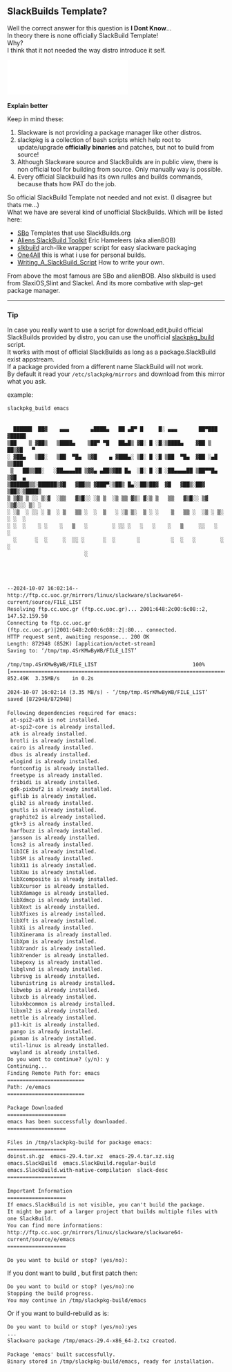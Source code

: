 ## SlackBuilds Template?

Well the correct answer for this question is **I Dont Know**...<br>
In theory there is none officially SlackBuild Template! <br>
Why?<br>
I think that it not needed the way distro introduce it self.<br>

![ALT](./images/slackware_whitelogo_med.png)

**Explain better**

Keep in mind these:<br>
1. Slackware is not providing a package manager like other distros. 
2. slackpkg is a collection of bash scripts which help root to update/upgrade **officially binaries** and patches, but not to build from source!
3. Although Slackware source and SlackBuilds are in public view, there is non official tool for building from source. Only manually way is possible. 
4. Every official Slackbuild has its own rulles and builds commands, because thats how PAT do the job. 


So official SlackBuild Template not needed and not exist. (I disagree but thats me...)<br>
What we have are several kind of unofficial SlackBuilds. Which will be listed here:

* [SBo](./scripts/SlackBuilds-Templates.tar.xz) Templates that use SlackBuilds.org 
* [Aliens SlackBuild Toolkit](https://alien.slackbook.org/AST/) Eric Hameleers (aka alienBOB)
* [slkbuild](https://github.com/gapan/slkbuild) arch-like wrapper script for easy slackware packaging
* [One4All](https://raw.githubusercontent.com/rizitis/One4All_SlackBuild/refs/heads/main/TEMPLATE.SlackBuild) this is what i use for personal builds.
* [Writing_A_SlackBuild_Script](https://www.slackwiki.com/Writing_A_SlackBuild_Script) How to write your own.

From above the most famous are SBo and alienBOB. Also slkbuild is used from SlaxiOS,Slint and Slackel. And its more combative with slap-get package manager. 


---

### Tip

In case you really want to use a script for download,edit,build official SlackBuilds provided by distro, you can use the unofficial [slackpkg_build](./scripts/slackpkg_build.sh) script.<br>
It works with most of official SlackBuilds as long as a package.SlackBuild exist appstream.<br>
If a package provided from a different name SlackBuild will not work.<br>
By default it read your `/etc/slackpkg/mirrors` and download from this mirror what you ask.<br>

example: 
```
slackpkg_build emacs

                                                        
  ██████  ██▓    ▄▄▄       ▄████▄   ██ ▄█▀ █     █░ ▄▄▄       ██▀███  ▓█████  
▒██    ▒ ▓██▒   ▒████▄    ▒██▀ ▀█   ██▄█▒ ▓█░ █ ░█░▒████▄    ▓██ ▒ ██▒▓█   ▀  
░ ▓██▄   ▒██░   ▒██  ▀█▄  ▒▓█    ▄ ▓███▄░ ▒█░ █ ░█ ▒██  ▀█▄  ▓██ ░▄█ ▒▒███    
 ▒   ██▒▒██░   ░██▄▄▄▄██ ▒▓▓▄ ▄██▒▓██ █▄  ░█░ █ ░█ ░██▄▄▄▄██ ▒██▀▀█▄  ▒▓█  ▄   
▒██████▒▒░██████▒▓█   ▓██▒▒ ▓███▀░▒██▒ █▄░░██▒██▓  ▓█   ▓██▒░██▓ ▒██▒░▒████▒ 
▒ ▒▓▒ ▒ ░░ ▒░▓  ░▒▒   ▓▒█░░ ░▒ ▒  ░▒ ▒▒ ▓▒░ ▓░▒ ▒   ▒▒   ▓▒█░░ ▒▓ ░▒▓░░░ ▒░ ░ 
░ ░▒  ░ ░░ ░ ▒  ░ ▒   ▒▒ ░  ░  ▒   ░ ░▒ ▒░  ▒ ░ ░    ▒   ▒▒ ░  ░▒ ░ ▒░ ░ ░  ░ 
░ ░  ░    ░ ░    ░   ▒   ░        ░ ░░ ░   ░   ░    ░   ▒     ░░   ░    ░    
  ░      ░  ░     ░  ░░ ░      ░  ░       ░          ░  ░   ░        ░  ░ 
                         ░                                             
                                                                        



--2024-10-07 16:02:14--  http://ftp.cc.uoc.gr/mirrors/linux/slackware/slackware64-current/source/FILE_LIST
Resolving ftp.cc.uoc.gr (ftp.cc.uoc.gr)... 2001:648:2c00:6c08::2, 147.52.159.50
Connecting to ftp.cc.uoc.gr (ftp.cc.uoc.gr)|2001:648:2c00:6c08::2|:80... connected.
HTTP request sent, awaiting response... 200 OK
Length: 872948 (852K) [application/octet-stream]
Saving to: ‘/tmp/tmp.4SrKMwByWB/FILE_LIST’

/tmp/tmp.4SrKMwByWB/FILE_LIST                               100%[========================================================================================================================================>] 852.49K  3.35MB/s    in 0.2s    

2024-10-07 16:02:14 (3.35 MB/s) - ‘/tmp/tmp.4SrKMwByWB/FILE_LIST’ saved [872948/872948]

Following dependencies required for emacs:
 at-spi2-atk is not installed.
 at-spi2-core is already installed.
 atk is already installed.
 brotli is already installed.
 cairo is already installed.
 dbus is already installed.
 elogind is already installed.
 fontconfig is already installed.
 freetype is already installed.
 fribidi is already installed.
 gdk-pixbuf2 is already installed.
 giflib is already installed.
 glib2 is already installed.
 gnutls is already installed.
 graphite2 is already installed.
 gtk+3 is already installed.
 harfbuzz is already installed.
 jansson is already installed.
 lcms2 is already installed.
 libICE is already installed.
 libSM is already installed.
 libX11 is already installed.
 libXau is already installed.
 libXcomposite is already installed.
 libXcursor is already installed.
 libXdamage is already installed.
 libXdmcp is already installed.
 libXext is already installed.
 libXfixes is already installed.
 libXft is already installed.
 libXi is already installed.
 libXinerama is already installed.
 libXpm is already installed.
 libXrandr is already installed.
 libXrender is already installed.
 libepoxy is already installed.
 libglvnd is already installed.
 librsvg is already installed.
 libunistring is already installed.
 libwebp is already installed.
 libxcb is already installed.
 libxkbcommon is already installed.
 libxml2 is already installed.
 nettle is already installed.
 p11-kit is already installed.
 pango is already installed.
 pixman is already installed.
 util-linux is already installed.
 wayland is already installed.
Do you want to continue? (y/n): y
Continuing...
Finding Remote Path for: emacs
=========================
Path: /e/emacs
=========================

Package Downloaded                                                                
===================
emacs has been successfully downloaded.
===================

Files in /tmp/slackpkg-build for package emacs:
===================
doinst.sh.gz  emacs-29.4.tar.xz  emacs-29.4.tar.xz.sig  emacs.SlackBuild  emacs.SlackBuild.regular-build  emacs.SlackBuild.with-native-compilation  slack-desc
===================

Important Information
===================
If emacs.SlackBuild is not visible, you can't build the package.
It might be part of a larger project that builds multiple files with one SlackBuild.
You can find more informations: http://ftp.cc.uoc.gr/mirrors/linux/slackware/slackware64-current/source/e/emacs
===================

Do you want to build or stop? (yes/no):

```

If you dont want to build , but first patch then:

```
Do you want to build or stop? (yes/no):no
Stopping the build progress.
You may continue in /tmp/slackpkg-build/emacs 

```

Or if you want to build-rebuild as is:

```
Do you want to build or stop? (yes/no):yes
...
Slackware package /tmp/emacs-29.4-x86_64-2.txz created.

Package 'emacs' built successfully.
Binary stored in /tmp/slackpkg-build/emacs, ready for installation.
 

```

